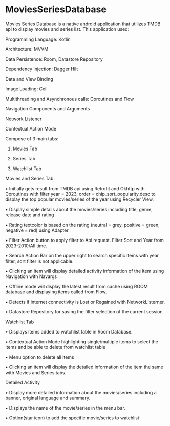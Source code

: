 # MoviesSeriesDatabase

Movies Series Database is a native android application that utilizes TMDB api to display movies and series list. This application used:

Programming Language: Kotlin

Architecture: MVVM

Data Persistence: Room, Datastore Repository

Dependency Injection: Dagger Hilt

Data and View Binding

Image Loading: Coil

Multithreading and Asynchronous calls: Coroutines and Flow

Navigation Components and Arguments

Network Listener

Contextual Action Mode



Compose of 3 main tabs:

1.	Movies Tab

2.	Series Tab

3.	Watchlist Tab



Movies and Series Tab:

•	Initially gets result from TMDB api using Retrofit and Okhttp with Coroutines with filter year = 2023, order = chip_sort_popularity.desc to display the top popular movies/series of the year using Recycler View.

•	Display simple details about the movies/series including title, genre, release date and rating

•	Rating textcolor is based on the rating (neutral = grey, positive = green, negative = red) using Adapter

•	Filter Action button to apply filter to Api request. Filter Sort and Year from 2023-2010/All time.

•	Search Action Bar on the upper right to search specific items with year filter, sort filter is not applicable. 

•	Clicking an item will display detailed activity information of the item using Navigation with Navargs

•	Offline mode will display the latest result from cache using ROOM database and displaying items called from Flow.

•	Detects if internet connectivity is Lost or Regained with NetworkListerner.

•	Datastore Repository for saving the filter selection of the current session



Watchlist Tab

•	Displays items added to watchlist table in Room Database.

•	Contextual Action Mode highlighting single/multiple items to select the items and be able to delete from watchlist table

•	Menu option to delete all items

•	Clicking an item will display the detailed information of the item the same with Movies and Series tabs.



Detailed Activity

•	Display more detailed information about the movies/series including a banner, original language and summary.

•	Displays the name of the movie/series in the menu bar.

•	Option(star icon) to add the specific movie/series to watchlist
